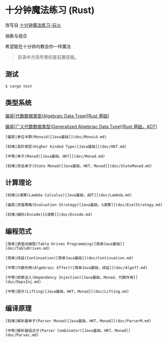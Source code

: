 # 十分钟魔法练习 (Rust)

改写自 [十分钟魔法练习-玩火](https://github.com/goldimax/magic-in-ten-mins)

抽象与组合

希望能在十分钟内教会你一样魔法

> 目录中方括号里的是前置技能。

## 测试

``` shell script
$ cargo test
```

## 类型系统

[偏易|代数数据类型(Algebraic Data Type)[Rust 基础]](src/ADT.md)

[偏易|广义代数数据类型(Generalized Algebriac Data Type)[Rust 基础，ADT]](src/GADT.md)

    [偏易|单位半群(Monoid)[Java基础]](doc/Monoid.md)

    [较难|高阶类型(Higher Kinded Type)[Java基础]](doc/HKT.md)

    [中等|单子(Monad)[Java基础，HKT]](doc/Monad.md)

    [较难|状态单子(State Monad)[Java基础，HKT，Monad]](doc/StateMonad.md)

## 计算理论

    [较难|λ演算(Lambda Calculus)[Java基础，ADT]](doc/Lambda.md)

    [偏易|求值策略(Evaluation Strategy)[Java基础，λ演算]](doc/EvalStrategy.md)

    [较难|编码(Encode)[λ演算]](doc/Encode.md)

## 编程范式

    [简单|表驱动编程(Table-Driven Programming)[简单Java基础]](doc/TableDriven.md)

    [简单|续延(Continuation)[简单Java基础]](doc/Continuation.md)

    [中等|代数作用(Algebraic Effect)[简单Java基础，续延]](doc/Algeff.md)

    [中等|依赖注入(Dependency Injection)[Java基础，Monad，代数作用]](doc/DepsInj.md)

    [中等|提升(Lifting)[Java基础，HKT，Monad]](doc/Lifting.md)

## 编译原理

    [较难|解析器单子(Parser Monad)[Java基础，HKT，Monad]](doc/ParserM.md)

    [中等|解析器组合子(Parser Combinator)[Java基础，HKT，Monad]](doc/Parsec.md)